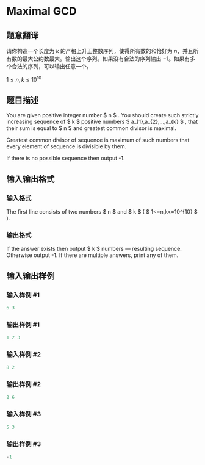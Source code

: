 # Maximal GCD

## 题意翻译

请你构造一个长度为 $k$ 的严格上升正整数序列，使得所有数的和恰好为 $n$，并且所有数的最大公约数最大。输出这个序列。如果没有合法的序列输出 $-1$。如果有多个合法的序列，可以输出任意一个。

$1\le n,k\le 10^{10}$

## 题目描述

You are given positive integer number $ n $ . You should create such strictly increasing sequence of $ k $ positive numbers $ a_{1},a_{2},...,a_{k} $ , that their sum is equal to $ n $ and greatest common divisor is maximal.

Greatest common divisor of sequence is maximum of such numbers that every element of sequence is divisible by them.

If there is no possible sequence then output -1.

## 输入输出格式

### 输入格式

The first line consists of two numbers $ n $ and $ k $ ( $ 1<=n,k<=10^{10} $ ).

### 输出格式

If the answer exists then output $ k $ numbers — resulting sequence. Otherwise output -1. If there are multiple answers, print any of them.

## 输入输出样例

### 输入样例 #1

```cpp
6 3

```
### 输出样例 #1

```cpp
1 2 3

```
### 输入样例 #2

```cpp
8 2

```
### 输出样例 #2

```cpp
2 6

```
### 输入样例 #3

```cpp
5 3

```
### 输出样例 #3

```cpp
-1

```
